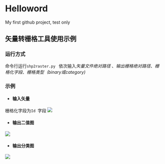 # Helloword
My first github project, test only

## 矢量转栅格工具使用示例

### 运行方式
命令行运行`shp2raster.py ` 依次输入*矢量文件绝对路径* 、*输出栅格绝对路径*、*栅格化字段*、*栅格类型（binary或category)*

### 示例
* #### 输入矢量
栅格化字段为`Id `字段
![](https://upload-images.jianshu.io/upload_images/4557390-69981b653f5fd1fa.jpg?imageMogr2/auto-orient/strip|imageView2/1/w/300/h/240/format/webp)

* #### 输出二值图
![](./binary.png)

* #### 输出分类图
![](./category.png)
